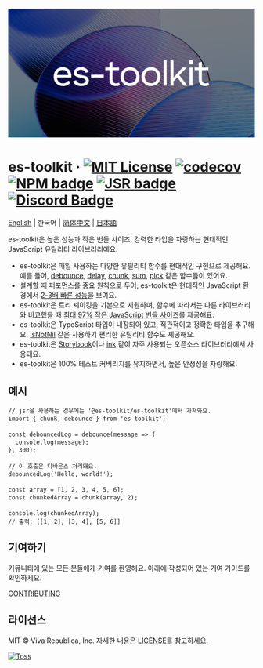 ![](./docs/public/og.png)

# es-toolkit &middot; [![MIT License](https://img.shields.io/badge/license-MIT-blue.svg)](https://github.com/toss/slash/blob/main/LICENSE) [![codecov](https://codecov.io/gh/toss/es-toolkit/graph/badge.svg?token=8N5S3AR3C7)](https://codecov.io/gh/toss/es-toolkit) [![NPM badge](https://img.shields.io/npm/v/es-toolkit?logo=npm)](https://www.npmjs.com/package/es-toolkit) [![JSR badge](https://jsr.io/badges/@es-toolkit/es-toolkit)](https://jsr.io/@es-toolkit/es-toolkit) [![Discord Badge](https://discord.com/api/guilds/1281071127052943361/widget.png?style=shield)](https://discord.gg/vGXbVjP2nY)

[English](https://github.com/toss/es-toolkit/blob/main/README.md) | 한국어 | [简体中文](https://github.com/toss/es-toolkit/blob/main/README-zh_hans.md) | [日本語](https://github.com/toss/es-toolkit/blob/main/README-ja_jp.md)

es-toolkit은 높은 성능과 작은 번들 사이즈, 강력한 타입을 자랑하는 현대적인 JavaScript 유틸리티 라이브러리예요.

- es-toolkit은 매일 사용하는 다양한 유틸리티 함수를 현대적인 구현으로 제공해요. 예를 들어, [debounce](https://es-toolkit.slash.page/reference/function/debounce.html), [delay](https://es-toolkit.slash.page/reference/promise/delay.html), [chunk](https://es-toolkit.slash.page/reference/array/chunk.html), [sum](https://es-toolkit.slash.page/reference/math/sum.html), [pick](https://es-toolkit.slash.page/reference/object/pick.html) 같은 함수들이 있어요.
- 설계할 때 퍼포먼스를 중요 원칙으로 두어, es-toolkit은 현대적인 JavaScript 환경에서 [2-3배 빠른 성능](https://es-toolkit.slash.page/ko/performance.html)을 보여요.
- es-toolkit은 트리 셰이킹을 기본으로 지원하며, 함수에 따라서는 다른 라이브러리와 비교했을 때 [최대 97% 작은 JavaScript 번들 사이즈](https://es-toolkit.slash.page/ko/bundle-size.html)를 제공해요.
- es-toolkit은 TypeScript 타입이 내장되어 있고, 직관적이고 정확한 타입을 추구해요. [isNotNil](https://es-toolkit.slash.page/ko/reference/predicate/isNotNil.html) 같은 사용하기 편리한 유틸리티 함수도 제공해요.
- es-toolkit은 [Storybook](https://github.com/storybookjs/storybook/blob/9d862798d666678cc4822e857c00bbd744169ced/code/core/package.json#L358)이나 [ink](https://github.com/vadimdemedes/ink/blob/2090ad9779be59dea71d173eb49785b7bd4495d0/package.json#L55) 같이 자주 사용되는 오픈소스 라이브러리에서 사용돼요.
- es-toolkit은 100% 테스트 커버리지를 유지하면서, 높은 안정성을 자랑해요.

## 예시

```tsx
// jsr을 사용하는 경우에는 '@es-toolkit/es-toolkit'에서 가져와요.
import { chunk, debounce } from 'es-toolkit';

const debouncedLog = debounce(message => {
  console.log(message);
}, 300);

// 이 호출은 디바운스 처리돼요.
debouncedLog('Hello, world!');

const array = [1, 2, 3, 4, 5, 6];
const chunkedArray = chunk(array, 2);

console.log(chunkedArray);
// 출력: [[1, 2], [3, 4], [5, 6]]
```

## 기여하기

커뮤니티에 있는 모든 분들에게 기여를 환영해요. 아래에 작성되어 있는 기여 가이드를 확인하세요.

[CONTRIBUTING](https://github.com/toss/es-toolkit/blob/main/.github/CONTRIBUTING.md)

## 라이선스

MIT © Viva Republica, Inc. 자세한 내용은 [LICENSE](./LICENSE)를 참고하세요.

<a title="Toss" href="https://toss.im">
  <picture>
    <source media="(prefers-color-scheme: dark)" srcset="https://static.toss.im/logos/png/4x/logo-toss-reverse.png">
    <img alt="Toss" src="https://static.toss.im/logos/png/4x/logo-toss.png" width="100">
  </picture>
</a>
